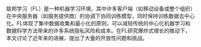 联邦学习（FL）是一种机器学习环境，其中许多客户端（如移动设备或整个组织）在中央服务器（如服务提供商）的协调下协同训练模型，同时保持训练数据去中心化。FL体现了集中数据收集和最小化的原则，可以减轻传统的中心化机器学习和数据科学方法带来的许多系统隐私风险和成本。在FL研究爆炸式增长的推动下，本文讨论了近年来的进展，提出了大量的开放性问题和挑战。
